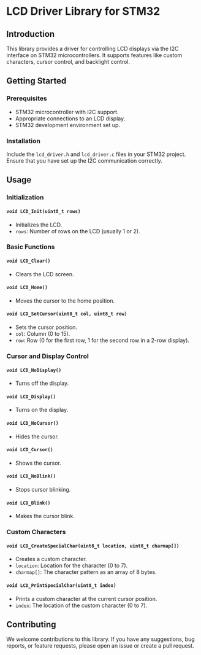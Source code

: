 # LCD Driver Library for STM32

## Introduction

This library provides a driver for controlling LCD displays via the I2C interface on STM32 microcontrollers. It supports features like custom characters, cursor control, and backlight control.

## Getting Started

### Prerequisites

- STM32 microcontroller with I2C support.
- Appropriate connections to an LCD display.
- STM32 development environment set up.

### Installation

Include the `lcd_driver.h` and `lcd_driver.c` files in your STM32 project. Ensure that you have set up the I2C communication correctly.

## Usage

### Initialization

#### `void LCD_Init(uint8_t rows)`

- Initializes the LCD.
- `rows`: Number of rows on the LCD (usually 1 or 2).

### Basic Functions

#### `void LCD_Clear()`

- Clears the LCD screen.

#### `void LCD_Home()`

- Moves the cursor to the home position.

#### `void LCD_SetCursor(uint8_t col, uint8_t row)`

- Sets the cursor position.
- `col`: Column (0 to 15).
- `row`: Row (0 for the first row, 1 for the second row in a 2-row display).

### Cursor and Display Control

#### `void LCD_NoDisplay()`

- Turns off the display.

#### `void LCD_Display()`

- Turns on the display.

#### `void LCD_NoCursor()`

- Hides the cursor.

#### `void LCD_Cursor()`

- Shows the cursor.

#### `void LCD_NoBlink()`

- Stops cursor blinking.

#### `void LCD_Blink()`

- Makes the cursor blink.

### Custom Characters

#### `void LCD_CreateSpecialChar(uint8_t location, uint8_t charmap[])`

- Creates a custom character.
- `location`: Location for the character (0 to 7).
- `charmap[]`: The character pattern as an array of 8 bytes.

#### `void LCD_PrintSpecialChar(uint8_t index)`

- Prints a custom character at the current cursor position.
- `index`: The location of the custom character (0 to 7).

## Contributing

We welcome contributions to this library. If you have any suggestions, bug reports, or feature requests, please open an issue or create a pull request.
